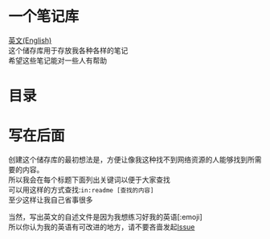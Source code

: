 # 一个笔记库
[英文(English)](https://github.com/oierxjn/note/blob/main/README.md)  
这个储存库用于存放我各种各样的笔记  
希望这些笔记能对一些人有帮助  
# 目录

# 写在后面
创建这个储存库的最初想法是，方便让像我这种找不到网络资源的人能够找到所需要的内容。  
所以我会在每个标题下面列出关键词以便于大家查找  
可以用这样的方式查找:`in:readme [查找的内容]`  
至少这样让我自己省事很多  

当然，写出英文的自述文件是因为我想练习好我的英语[:emoji]  
所以你认为我的英语有可改进的地方，请不要吝啬发起[Issue](https://github.com/oierxjn/note/issues/new/choose)  
